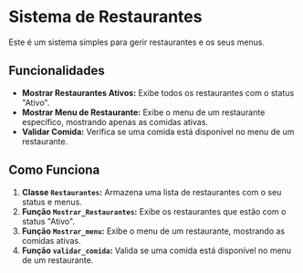 # **Sistema de Restaurantes**

Este é um sistema simples para gerir restaurantes e os seus menus.

## **Funcionalidades**

- **Mostrar Restaurantes Ativos:** Exibe todos os restaurantes com o status "Ativo".
- **Mostrar Menu de Restaurante:** Exibe o menu de um restaurante específico, mostrando apenas as comidas ativas.
- **Validar Comida:** Verifica se uma comida está disponível no menu de um restaurante.

## **Como Funciona**

1. **Classe `Restaurantes`:** Armazena uma lista de restaurantes com o seu status e menus.
2. **Função `Mostrar_Restaurantes`:** Exibe os restaurantes que estão com o status "Ativo".
3. **Função `Mostrar_menu`:** Exibe o menu de um restaurante, mostrando as comidas ativas.
4. **Função `validar_comida`:** Valida se uma comida está disponível no menu de um restaurante.